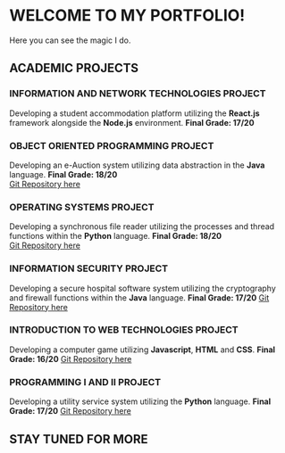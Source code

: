 # WELCOME TO MY PORTFOLIO!
Here you can see the magic I do.

## ACADEMIC PROJECTS
### INFORMATION AND NETWORK TECHNOLOGIES PROJECT
Developing a student accommodation platform utilizing the **React.js** 
framework alongside the **Node.js** environment. **Final Grade: 17/20**

### OBJECT ORIENTED PROGRAMMING PROJECT
Developing an e-Auction system utilizing data abstraction in the **Java** language.
**Final Grade: 18/20**
<br>
[Git Repository here](https://github.com/gmbdealmeida/pco)

### OPERATING SYSTEMS PROJECT
Developing a synchronous file reader utilizing the processes and thread functions
within the **Python** language. **Final Grade: 18/20**
<br>
[Git Repository here](https://github.com/gmbdealmeida/so)

### INFORMATION SECURITY PROJECT
Developing a secure hospital software system utilizing the cryptography and
firewall functions within the **Java** language. **Final Grade: 17/20**
[Git Repository here](https://github.com/gmbdealmeida/sinf)

### INTRODUCTION TO WEB TECHNOLOGIES PROJECT
Developing a computer game utilizing **Javascript**, **HTML** and **CSS**. **Final Grade: 16/20**
[Git Repository here](https://github.com/gmbdealmeida/itw)

### PROGRAMMING I AND II PROJECT
Developing a utility service system utilizing the **Python** language. **Final Grade: 17/20**
[Git Repository here](https://github.com/gmbdealmeida/progi_and_progii)

## STAY TUNED FOR MORE
